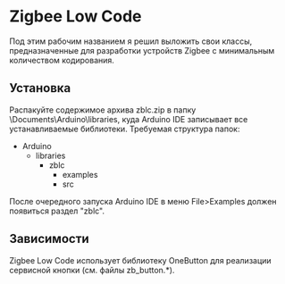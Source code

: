 # Zigbee Low Code #
Под этим рабочим названием я решил выложить свои классы, предназначенные для разработки устройств Zigbee с минимальным количеством кодирования.

## Установка ##
Распакуйте содержимое архива zblc.zip в папку \Documents\Arduino\libraries, куда Arduino IDE записывает все устанавливаемые библиотеки.
Требуемая структура папок:
- Arduino
  - libraries
    - zblc
      - examples
      - src

После очередного запуска Arduino IDE в меню File>Examples должен появиться раздел "zblc".

## Зависимости ##
Zigbee Low Code использует библиотеку OneButton для реализации сервисной кнопки (см. файлы zb_button.*).
